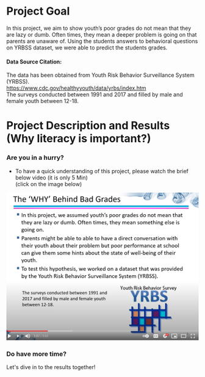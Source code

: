 # Project Goal
In this project, we aim to show youth’s poor grades do not mean that they are lazy or dumb. Often times, they mean a deeper problem is going on that parents are unaware of. Using the students answers to behavioral questions on YRBSS dataset, we were able to predict the students grades. 
#### Data Source Citation: 
The data has been obtained from Youth Risk Behavior Surveillance System (YRBSS). <br>
https://www.cdc.gov/healthyyouth/data/yrbs/index.htm <br>
The surveys conducted between 1991 and 2017 and filled by male and female youth between 12-18. <br>


# Project Description and Results (Why literacy is important?) 
### Are you in a hurry?
- To have a quick understanding of this project, please watch the brief below video (it is only 5 Min)<br>
(click on the image below)

[![Alt text](https://github.com/nmshafie1993/Youth/blob/main/images/capture2.PNG)](https://www.youtube.com/watch?v=dyCRvxxGdpI&t=1s&ab_channel=NiyoushaMshafie)

### Do have more time?
Let's dive in to the results together!

